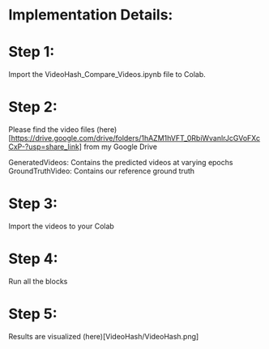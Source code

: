 # Implementation Details: 

# Step 1: 
Import the VideoHash_Compare_Videos.ipynb file to Colab. 

# Step 2: 
Please find the video files (here)[https://drive.google.com/drive/folders/1hAZM1hVFT_0RbiWvanlrJcGVoFXcCxP-?usp=share_link] from my Google Drive

GeneratedVideos: Contains the predicted videos at varying epochs 
GroundTruthVideo: Contains our reference ground truth 

# Step 3: 
Import the videos to your Colab 

# Step 4: 
Run all the blocks

# Step 5: 
Results are visualized (here)[VideoHash/VideoHash.png]
